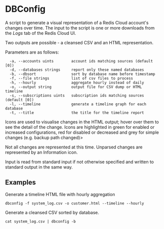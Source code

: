 # DBConfig

A script to generate a visual representation of a Redis Cloud account's changes over time. The input to the script is one or more downloads from the <em>Logs</em> tab of the Redis Cloud UI.

Two outputs are possible - a cleansed CSV and an HTML representation. 

Parameters are as follows:

```
  -a, --accounts uints        account ids matching sources (default [0])
  -d, --databases strings     report only these named databases
  -b, --dbsort                sort by database name before timestamp
  -f, --file strings          list of csv files to process
  -h, --hourly                aggregate hourly instead of daily
  -o, --output string         output file for CSV dump or HTML timeline
  -s, --subscriptions uints   subscription ids matching sources (default [0])
  -l, --timeline              generate a timeline graph for each database
  -t, --title                 the title for the timeline report
```

Icons are used to visualise changes in the HTML output; hover over them to see the detail of the change. Icons are highlighted in green for enabled or increased configurations, red for disabled or decreased and grey for simple changes (e.g. backup path changed)>

Not all changes are represented at this time. Unparsed changes are represented by an Information icon.

Input is read from standard input if not otherwise specified and written to standard output in the same way.

## Examples

Generate a timeline HTML file with hourly aggregation

```
dbconfig -f system_log.csv -o customer.html --timeline --hourly
```

Generate a cleansed CSV sorted by database.

```
cat system_log.csv | dbconfig -b
```